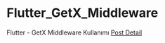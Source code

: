 # Flutter_GetX_Middleware
Flutter - GetX Middleware Kullanımı
[Post Detail](https://medium.com/@hakpurum/flutter-getx-paketi-kullanarak-middleware-ara-katman-ile-internet-bağlantısını-kontrol-etme-c42470f9b61b)
